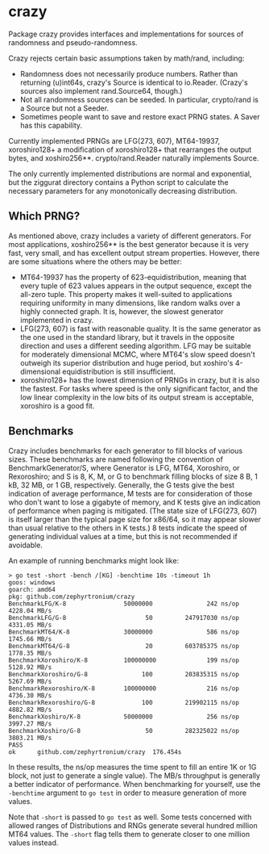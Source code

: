 # crazy

Package crazy provides interfaces and implementations for sources of randomness
and pseudo-randomness.

Crazy rejects certain basic assumptions taken by math/rand, including:

- Randomness does not necessarily produce numbers. Rather than returning
  (u)int64s, crazy's Source is identical to io.Reader. (Crazy's sources
  also implement rand.Source64, though.)
- Not all randomness sources can be seeded. In particular, crypto/rand is a
  Source but not a Seeder.
- Sometimes people want to save and restore exact PRNG states. A Saver has
  this capability.

Currently implemented PRNGs are LFG(273, 607), MT64-19937, xoroshiro128+
a modification of xoroshiro128+ that rearranges the output bytes, and
xoshiro256*​*. crypto/rand.Reader naturally implements Source.

The only currently implemented distributions are normal and exponential, but
the ziggurat directory contains a Python script to calculate the necessary
parameters for any monotonically decreasing distribution.

## Which PRNG?

As mentioned above, crazy includes a variety of different generators. For most
applications, xoshiro256** is the best generator because it is very fast, very
small, and has excellent output stream properties. However, there are some
situations where the others may be better:

- MT64-19937 has the property of 623-equidistribution, meaning that every tuple
	of 623 values appears in the output sequence, except the all-zero tuple.
	This property makes it well-suited to applications requiring uniformity in
	many dimensions, like random walks over a highly connected graph. It is,
	however, the slowest generator implemented in crazy.
- LFG(273, 607) is fast with reasonable quality. It is the same generator as
	the one used in the standard library, but it travels in the opposite
	direction and uses a different seeding algorithm. LFG may be suitable for
	moderately dimensional MCMC, where MT64's slow speed doesn't outweigh its
	superior distribution and huge period, but xoshiro's 4-dimensional
	equidistribution is still insufficient.
- xoroshiro128+ has the lowest dimension of PRNGs in crazy, but it is also the
	fastest. For tasks where speed is the only significant factor, and the low
	linear complexity in the low bits of its output stream is acceptable,
	xoroshiro is a good fit.

## Benchmarks

Crazy includes benchmarks for each generator to fill blocks of various sizes.
These benchmarks are named following the convention of BenchmarkGenerator/S,
where Generator is LFG, MT64, Xoroshiro, or Rexoroshiro; and S is 8, K, M, or G
to benchmark filling blocks of size 8 B, 1 kB, 32 MB, or 1 GB, respectively.
Generally, the G tests give the best indication of average performance, M tests
are for consideration of those who don't want to lose a gigabyte of memory, and
K tests give an indication of performance when paging is mitigated. (The state
size of LFG(273, 607) is itself larger than the typical page size for x86/64,
so it may appear slower than usual relative to the others in K tests.) 8 tests
indicate the speed of generating individual values at a time, but this is not
recommended if avoidable.

An example of running benchmarks might look like:

```
> go test -short -bench /[KG] -benchtime 10s -timeout 1h
goos: windows
goarch: amd64
pkg: github.com/zephyrtronium/crazy
BenchmarkLFG/K-8                50000000               242 ns/op        4228.04 MB/s
BenchmarkLFG/G-8                      50         247917030 ns/op        4331.05 MB/s
BenchmarkMT64/K-8               30000000               586 ns/op        1745.66 MB/s
BenchmarkMT64/G-8                     20         603785375 ns/op        1778.35 MB/s
BenchmarkXoroshiro/K-8          100000000              199 ns/op        5128.92 MB/s
BenchmarkXoroshiro/G-8               100         203835315 ns/op        5267.69 MB/s
BenchmarkRexoroshiro/K-8        100000000              216 ns/op        4736.30 MB/s
BenchmarkRexoroshiro/G-8             100         219902115 ns/op        4882.82 MB/s
BenchmarkXoshiro/K-8            50000000               256 ns/op        3997.27 MB/s
BenchmarkXoshiro/G-8                  50         282325022 ns/op        3803.21 MB/s
PASS
ok      github.com/zephyrtronium/crazy  176.454s
```

In these results, the ns/op measures the time spent to fill an entire 1K or 1G
block, not just to generate a single value). The MB/s throughput is generally a
better indicator of performance. When benchmarking for yourself, use the
`-benchtime` argument to `go test` in order to measure generation of more values.

Note that `-short` is passed to `go test` as well. Some tests concerned with
allowed ranges of Distributions and RNGs generate several hundred million MT64
values. The `-short` flag tells them to generate closer to one million values
instead.
